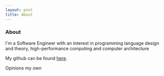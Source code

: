 ```yaml
---
layout: post
title: About
---
```


### About
I'm a Software Engineer with an interest in programming language design and theory, high-performance computing and computer architecture

My github can be found [here](https://www.github.com/nasherm). 

Opinions my own

